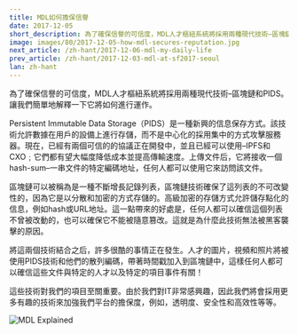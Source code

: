 ```yaml
---
title: MDL如何擔保信譽
date: 2017-12-05
short_description: 為了確保信譽的可信度，MDL人才樞紐系統將採用兩種現代技術–區塊鏈和PIDS。
image: images/80/2017-12-05-how-mdl-secures-reputation.jpg
next_article: /zh-hant/2017-12-06-mdl-my-daily-life
prev_article: /zh-hant/2017-12-03-mdl-at-sf2017-seoul
lan: zh-hant
---
```


為了確保信譽的可信度，MDL人才樞紐系統將採用兩種現代技術–區塊鏈和PIDS。讓我們簡單地解釋一下它將如何進行運作。

Persistent Immutable Data Storage（PIDS）是一種新興的信息保存方式。該技術允許數據在用戶的設備上進行存儲，而不是中心化的採用集中的方式攻擊服務器。現在，已經有兩個可信的的協議正在開發中，並且已經可以使用–IPFS和CXO﹔它們都有望大幅度降低成本並提高傳輸速度。上傳文件后，它將接收一個hash-sum–一串文件的特定編碼地址，任何人都可以使用它來訪問該文件。

區塊鏈可以被稱為是一種不斷增長記錄列表，區塊鏈技術確保了這列表的不可改變性的，因為它是以分散和加密的方式存儲的。高級加密的存儲方式允許儲存點化的信息，例如hash或URL地址。這一點帶來的好處是，任何人都可以確信這個列表不曾被改動的，也可以確保它不能被隨意篡改。這就是為什麼此技術無法被黑客襲擊的原因。

將這兩個技術結合之后，許多很酷的事情正在發生。人才的圖片，視頻和照片將被使用PIDS技術和他們的散列編碼，帶著時間戳加入到區塊鏈中，這樣任何人都可以確信這些文件與特定的人才以及特定的項目事件有關！

這些技術對我們的項目至關重要。由於我們對IT非常感興趣，因此我們將會採用更多有趣的技術來加強我們平台的擔保度，例如，透明度、安全性和高效性等等。

![MDL Explained](https://gateway.ipfs.io/ipfs/QmVqUgtsLLuUmLfEJSpejr36LFmSpnGsBLVKVj28tCkege/MDL%20Explained.jpg)

